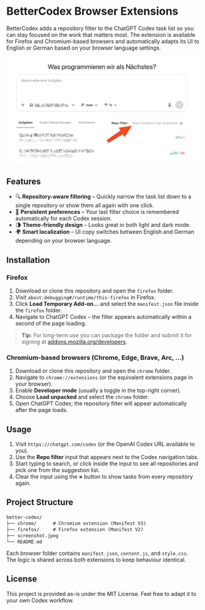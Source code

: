 # BetterCodex Browser Extensions

BetterCodex adds a repository filter to the ChatGPT Codex task list so you can stay focused on the work that matters most. The extension is available for Firefox and Chromium-based browsers and automatically adapts its UI to English or German based on your browser language settings.

![BetterCodex repository filter screenshot](screenshot.jpeg)

## Features

- 🔍 **Repository-aware filtering** – Quickly narrow the task list down to a single repository or show them all again with one click.
- 💾 **Persistent preferences** – Your last filter choice is remembered automatically for each Codex session.
- 🌗 **Theme-friendly design** – Looks great in both light and dark mode.
- 🌍 **Smart localization** – UI copy switches between English and German depending on your browser language.

## Installation

### Firefox

1. Download or clone this repository and open the `firefox` folder.
2. Visit `about:debugging#/runtime/this-firefox` in Firefox.
3. Click **Load Temporary Add-on…** and select the `manifest.json` file inside the `firefox` folder.
4. Navigate to ChatGPT Codex – the filter appears automatically within a second of the page loading.

> **Tip:** For long-term use you can package the folder and submit it for signing at [addons.mozilla.org/developers](https://addons.mozilla.org/developers).

### Chromium-based browsers (Chrome, Edge, Brave, Arc, …)

1. Download or clone this repository and open the `chrome` folder.
2. Navigate to `chrome://extensions` (or the equivalent extensions page in your browser).
3. Enable **Developer mode** (usually a toggle in the top-right corner).
4. Choose **Load unpacked** and select the `chrome` folder.
5. Open ChatGPT Codex; the repository filter will appear automatically after the page loads.

## Usage

1. Visit `https://chatgpt.com/codex` (or the OpenAI Codex URL available to you).
2. Use the **Repo filter** input that appears next to the Codex navigation tabs.
3. Start typing to search, or click inside the input to see all repositories and pick one from the suggestion list.
4. Clear the input using the **×** button to show tasks from every repository again.

## Project Structure

```
better-codex/
├── chrome/      # Chromium extension (Manifest V3)
├── firefox/     # Firefox extension (Manifest V2)
├── screenshot.jpeg
└── README.md
```

Each browser folder contains `manifest.json`, `content.js`, and `style.css`. The logic is shared across both extensions to keep behaviour identical.

## License

This project is provided as-is under the MIT License. Feel free to adapt it to your own Codex workflow.
